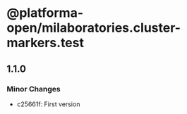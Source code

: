 # @platforma-open/milaboratories.cluster-markers.test

## 1.1.0

### Minor Changes

- c25661f: First version
